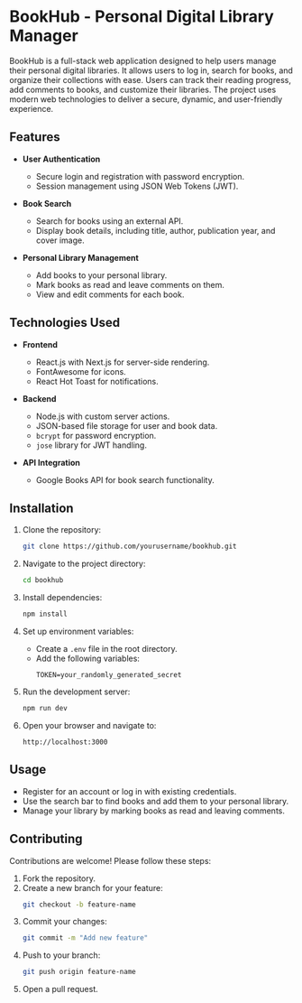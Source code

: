 
# BookHub - Personal Digital Library Manager

BookHub is a full-stack web application designed to help users manage their personal digital libraries. It allows users to log in, search for books, and organize their collections with ease. Users can track their reading progress, add comments to books, and customize their libraries. The project uses modern web technologies to deliver a secure, dynamic, and user-friendly experience.

## Features

- **User Authentication**
  - Secure login and registration with password encryption.
  - Session management using JSON Web Tokens (JWT).

- **Book Search**
  - Search for books using an external API.
  - Display book details, including title, author, publication year, and cover image.

- **Personal Library Management**
  - Add books to your personal library.
  - Mark books as read and leave comments on them.
  - View and edit comments for each book.

## Technologies Used

- **Frontend**
  - React.js with Next.js for server-side rendering.
  - FontAwesome for icons.
  - React Hot Toast for notifications.

- **Backend**
  - Node.js with custom server actions.
  - JSON-based file storage for user and book data.
  - `bcrypt` for password encryption.
  - `jose` library for JWT handling.

- **API Integration**
  - Google Books API for book search functionality.

## Installation

1. Clone the repository:
   ```bash
   git clone https://github.com/yourusername/bookhub.git
   ```

2. Navigate to the project directory:
   ```bash
   cd bookhub
   ```

3. Install dependencies:
   ```bash
   npm install
   ```

4. Set up environment variables:
   - Create a `.env` file in the root directory.
   - Add the following variables:
     ```
     TOKEN=your_randomly_generated_secret
     ```

5. Run the development server:
   ```bash
   npm run dev
   ```

6. Open your browser and navigate to:
   ```
   http://localhost:3000
   ```

## Usage

- Register for an account or log in with existing credentials.
- Use the search bar to find books and add them to your personal library.
- Manage your library by marking books as read and leaving comments.

## Contributing

Contributions are welcome! Please follow these steps:

1. Fork the repository.
2. Create a new branch for your feature:
   ```bash
   git checkout -b feature-name
   ```
3. Commit your changes:
   ```bash
   git commit -m "Add new feature"
   ```
4. Push to your branch:
   ```bash
   git push origin feature-name
   ```
5. Open a pull request.
